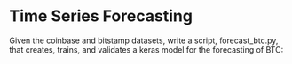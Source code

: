 # Time Series Forecasting

Given the coinbase and bitstamp datasets, write a script, forecast_btc.py, that creates, trains, and validates a keras model for the forecasting of BTC: